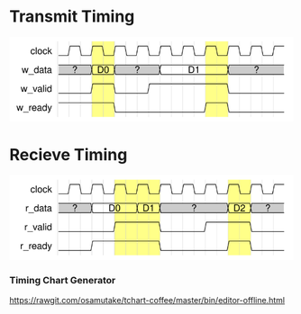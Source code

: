 # Transmit Timing

![Transmit Timing](transmit_timing.svg)


# Recieve Timing

![Recieve Timing](recieve_timing.svg)


### Timing Chart Generator
https://rawgit.com/osamutake/tchart-coffee/master/bin/editor-offline.html